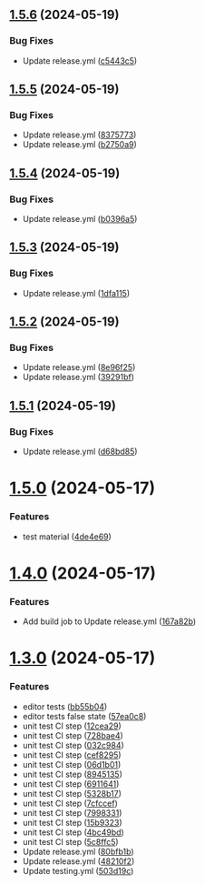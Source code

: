 ## [1.5.6](https://github.com/Preliy/upm-template/compare/v1.5.5...v1.5.6) (2024-05-19)


### Bug Fixes

* Update release.yml ([c5443c5](https://github.com/Preliy/upm-template/commit/c5443c564afb1c06e2352577a43ef2964151ecc6))

## [1.5.5](https://github.com/Preliy/upm-template/compare/v1.5.4...v1.5.5) (2024-05-19)


### Bug Fixes

* Update release.yml ([8375773](https://github.com/Preliy/upm-template/commit/837577338b5bbbf93e01f5ae6b57854d0b98ef70))
* Update release.yml ([b2750a9](https://github.com/Preliy/upm-template/commit/b2750a9ad21324cc6cf8858cdbdb1a4b624e731b))

## [1.5.4](https://github.com/Preliy/upm-template/compare/v1.5.3...v1.5.4) (2024-05-19)


### Bug Fixes

* Update release.yml ([b0396a5](https://github.com/Preliy/upm-template/commit/b0396a5a36c7b3179c8b9aff192c6cb476a39e7c))

## [1.5.3](https://github.com/Preliy/upm-template/compare/v1.5.2...v1.5.3) (2024-05-19)


### Bug Fixes

* Update release.yml ([1dfa115](https://github.com/Preliy/upm-template/commit/1dfa1155f0b3083635d595d7697b9458d0b64d80))

## [1.5.2](https://github.com/Preliy/upm-template/compare/v1.5.1...v1.5.2) (2024-05-19)


### Bug Fixes

* Update release.yml ([8e96f25](https://github.com/Preliy/upm-template/commit/8e96f2521ce4b4cff9ea14b87a9e0b43da79f447))
* Update release.yml ([39291bf](https://github.com/Preliy/upm-template/commit/39291bf14b12fb5b03aa982283d60a96dd16d854))

## [1.5.1](https://github.com/Preliy/upm-template/compare/v1.5.0...v1.5.1) (2024-05-19)


### Bug Fixes

* Update release.yml ([d68bd85](https://github.com/Preliy/upm-template/commit/d68bd854a98b55230f993f56750bd3e1995e52ee))

# [1.5.0](https://github.com/Preliy/upm-template/compare/v1.4.0...v1.5.0) (2024-05-17)


### Features

* test material ([4de4e69](https://github.com/Preliy/upm-template/commit/4de4e6983f4bc4c472364ad873b00d852b13c097))

# [1.4.0](https://github.com/Preliy/upm-template/compare/v1.3.0...v1.4.0) (2024-05-17)


### Features

* Add build job to Update release.yml ([167a82b](https://github.com/Preliy/upm-template/commit/167a82b071310d4a23087d1726652a89f7a0cb28))

# [1.3.0](https://github.com/Preliy/upm-template/compare/v1.2.0...v1.3.0) (2024-05-17)


### Features

* editor tests ([bb55b04](https://github.com/Preliy/upm-template/commit/bb55b04c8a0c40dc4dd2cfe0de3e96ccfb8830d9))
* editor tests false state ([57ea0c8](https://github.com/Preliy/upm-template/commit/57ea0c8a310cb61fcf74caaee10b197ec1a2da25))
* unit test CI step ([12cea29](https://github.com/Preliy/upm-template/commit/12cea29d27d7b242823b57ac3d29312e6b85c00c))
* unit test CI step ([728bae4](https://github.com/Preliy/upm-template/commit/728bae425012c575201c11fea4e5110864fb4ea4))
* unit test CI step ([032c984](https://github.com/Preliy/upm-template/commit/032c984c045fde73f42149703c13d9fa4f6953bd))
* unit test CI step ([cef8295](https://github.com/Preliy/upm-template/commit/cef8295e9537ffe5a33482dd0c444abbecfac5a6))
* unit test CI step ([06d1b01](https://github.com/Preliy/upm-template/commit/06d1b016e42fc3285b31774a05e4b9f94b712f5b))
* unit test CI step ([8945135](https://github.com/Preliy/upm-template/commit/8945135c0c3c0a4d01c91aaaea1906211f323c5e))
* unit test CI step ([6911641](https://github.com/Preliy/upm-template/commit/69116410820ab33db07a4a60d0ec4cbed51550df))
* unit test CI step ([5328b17](https://github.com/Preliy/upm-template/commit/5328b174b4f5d1ed0e889226275391840068406f))
* unit test CI step ([7cfccef](https://github.com/Preliy/upm-template/commit/7cfccef20860a1552628e74b0fcebcd61934f411))
* unit test CI step ([7998331](https://github.com/Preliy/upm-template/commit/7998331b3ee73393f2eb829146ee0224d6e02adc))
* unit test CI step ([15b9323](https://github.com/Preliy/upm-template/commit/15b9323efd646704a6ea1623518f366b536002fb))
* unit test CI step ([4bc49bd](https://github.com/Preliy/upm-template/commit/4bc49bdc05c1da765b2e86b995bf25fb9fe31500))
* unit test CI step ([5c8ffc5](https://github.com/Preliy/upm-template/commit/5c8ffc5375eb44ae6f0a08908d1c6abdce9eb615))
* Update release.yml ([80bfb1b](https://github.com/Preliy/upm-template/commit/80bfb1bc7bac03095ff50bc0595838ca4de35739))
* Update release.yml ([48210f2](https://github.com/Preliy/upm-template/commit/48210f2482011dc994e451d82d70434f79cc450e))
* Update testing.yml ([503d19c](https://github.com/Preliy/upm-template/commit/503d19c60afab6ceb7c5bcadfcf5b7f0df6ae4a0))
